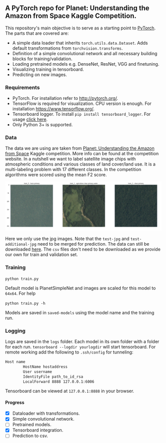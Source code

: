 ## A PyTorch repo for Planet: Understanding the Amazon from Space Kaggle Competition.

This repository's main objective is to serve as a starting point to [PyTorch](http://pytorch.org/). The parts that are covered are:
- A simple data loader that inherits `torch.utils.data.Dataset`. Adds default transformations from `torchvision.transforms`.
- Definition of a simple convolutional network and all necessary building blocks for training/validation.
- Loading pretrained models e.g. DenseNet, ResNet, VGG and finetuning.
- Visualizing training in tensorboard.
- Predicting on new images.

### Requirements
- PyTorch. For installation refer to http://pytorch.org/.
- TensorFlow is required for visualization. CPU version is enough. For installation https://www.tensorflow.org/.
- Tensorboard logger. To install `pip install tensorboard_logger`. For usage [click here](https://github.com/TeamHG-Memex/tensorboard_logger).
- Only Python 3+ is supported.

### Data
The data we are using are taken from [Planet: Understanding the Amazon from Space](https://www.kaggle.com/c/planet-understanding-the-amazon-from-space) Kaggle competition. More info can be found at the competition website. In a nutshell we want to label satellite image chips with atmospheric conditions and various classes of land cover/land use. It is a multi-labeling problem with 17 different classes. In the competition algorithms were scored using the mean F2 score.

![labels](images/labels.png)

Here we only use the jpg images. Note that the `test-jpg` and `test-additional-jpg` need to be merged for prediction. The data can still be downloaded [here](https://www.kaggle.com/c/planet-understanding-the-amazon-from-space/data). The `csv` files don't need to be downloaded as we provide our own for train and validation set.

### Training
`python train.py`

Default model is PlanetSimpleNet and images are scaled for this model to `64x64`. For help 

`python train.py -h`

Models are saved in `saved-models` using the model name and the training run.

### Logging
Logs are saved in the `logs` folder. Each model in its own folder with a folder for each run. 
`tensorboard --logdir yourlogdir` will start tensorboard. For remote working add the following to `.ssh/config` for tunneling:
```
Host name
        HostName hostaddress
        User username
        IdentityFile path_to_id_rsa
        LocalForward 8888 127.0.0.1:6006
```
Tensorboard can be viewed at `127.0.0.1:8888` in your browser.

#### Progress
- [x] Dataloader with transformations.
- [x] Simple convolutional network.
- [ ] Pretrained models.
- [x] Tensorboard integration.
- [ ] Prediction to csv.
